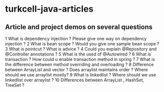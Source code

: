 # turkcell-java-articles
## Article and project demos on several questions

1    What is dependency injection ? Please give one way on dependency injection ? 
2    What is bean scope ? Would you give one sample bean scope ?
3    What is pointcut ? What is advice ?
4    Could you explain @Repository and @Controller annotations ?
5    What is the used of @Autowired ?
6    What is transaction ? How could u enable transaction method in spring ?
7    What is the difference between method overriding and  overloading  ?
8    Difference between ArrayList and vector ? Does arraylist maintains order ? Where should we use arraylist mostly?
9    What is linkedlist ? Where should we use linkedlist over arraylist ?
10   Differences between ArrayList , HashSet, TreeSet ?

